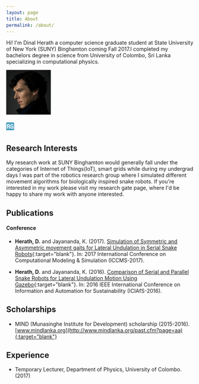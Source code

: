 ```yaml
---
layout: page
title: About
permalink: /about/
---
```




Hi! I'm Dinal Herath a computer science graduate student at State University of New York (SUNY) Binghamton coming Fall 2017.I completed my bachelors degree in science from University of Colombo, Sri Lanka specializing in computational physics.

<img src="/assets/img/image.jpg" style="height:120px;" align="float:left">

<a href="mailto:dinal.bing@gmail.com"><i class="fa fa-envelope" style="font-size:24px;color:#2294bd" ></i></a>
<i class="fa fa-facebook-square" style="font-size:26px;color:#2294bd"></i>
<a href="https://github.com/dherath" target="blank"><i class="fa fa-github-square" style="font-size:26px;color:#2294bd"></i></a>
<a href="https://www.researchgate.net/profile/Dinal_Herath" target="blank"><i style="font-size:26px;color:#2294bd"><img src="/assets/img/icons/researchgate-logo.svg" style="height:21px"></i></a>

## Research Interests

My research work at SUNY Binghamton would generally fall under the categories of Internet of Things(IoT), smart grids while during my undergrad days I was part of the robotics research group where I simulated different movement algorithms for biologically inspired snake robots. If you're interested in my work please visit my research gate page, where I'd be happy to share my work with anyone interested.

## Publications

#### Conference

- **Herath, D.** and Jayananda, K. (2017). [Simulation of Symmetric and Asymmetric movement gaits for Lateral Undulation in Serial Snake Robots](https://www.researchgate.net/publication/317015239_Simulation_of_Symmetric_and_Asymmetric_movement_gaits_for_Lateral_Undulation_in_Serial_Snake_Robots){:target="blank"}. In: 2017 International Conference on Computational Modeling & Simulation (ICCMS-2017).

- **Herath, D.** and Jayananda, K. (2016). [Comparison of Serial and Parallel Snake Robots for Lateral Undulation Motion Using Gazebo](https://www.researchgate.net/publication/311716282_Comparison_of_Serial_and_Parallel_Snake_Robots_for_Lateral_Undulation_Motion_using_Gazebo){:target="blank"}. In: 2016 IEEE International Conference on Information and Automation for Sustainability (ICIAfS-2016).

## Scholarships

- MIND (Munasinghe Institute for Development) scholarship (2015-2016).[www.mindlanka.org](http://www.mindlanka.org/past.cfm?page=aa){:target="blank"}

## Experience

- Temporary Lecturer, Department of Physics, University of Colombo.(2017)
